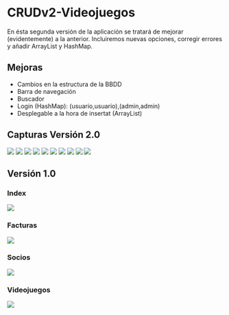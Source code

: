 # CRUDv2-Videojuegos
En ésta segunda versión de la aplicación se tratará de mejorar (evidentemente) a la anterior. Incluiremos nuevas opciones, corregir errores y añadir ArrayList y HashMap.

## Mejoras
 - Cambios en la estructura de la BBDD
 - Barra de navegación
 - Buscador
 - Login (HashMap): (usuario,usuario),(admin,admin)
 - Desplegable a la hora de insertat (ArrayList)
 
## Capturas Versión 2.0
<img src="Imagenes/login.png">
<img src="Imagenes/indexV2.png">
<img src="Imagenes/facturasV2.png">
<img src="Imagenes/facturasV2insert.png">
<img src="Imagenes/sociosV2.png">
<img src="Imagenes/sociosV2insert.png">
<img src="Imagenes/sociosV2delete.png">
<img src="Imagenes/videojuegosV2.png">
<img src="Imagenes/videojuegosV2busqueda.png">
<img src="Imagenes/videojuegosV2insert.png">

## Versión 1.0
### Index
<img src="Imagenes/index.png">

### Facturas
<img src="Imagenes/PagFacturas.png">

### Socios
<img src="Imagenes/PagSocios.png">

### Videojuegos
<img src="Imagenes/PagVideojuegos.png">
